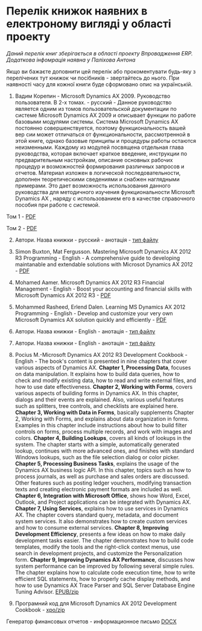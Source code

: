 # Перелік книжок наявних в електроному вигляді у області проекту

*Даний перелік книг зберігається в області проекту Впровадження ERP. Додаткова інфомрація наявна у Паліхова Антона*

Якщо ви бажаєте доповнити цей перелік або прокоментувати будь-яку з перелічених тут книжок чи посібників - звертайтесь до нього. При наявності часу для кожної книги буде сформовано опис на українській.

1. Вадим Корепин - Microsoft Dynamics AX 2009. Руководство пользователя. В 2-х томах. - русский - Данное руководство является одним из томов пользовательской документации по системе Microsoft Dynamics AX 2009 и описывает функции по работе базовыми модулями системы. Система Microsoft Dynamics AX постоянно совершенствуется, поэтому функциональность вашей вер
сии может отличаться от функциональности, рассмотренной в этой книге, однако базовые принципы и процедуры работы остаются неизменными. Каждому из модулей посвящена отдельная глава руководства, которая включает краткое введение, инструкции по предварительным настройкам, описание основных рабочих процедур и возможностей формирования различных запросов и отчетов. Материал изложен в логической последовательности, дополнен теоретическими сведениями и снабжен наглядными примерами. Это дает возможность использования данного руководства для методичного изучения функциональности Microsoft Dynamics AX , наряду с использованием его в качестве справочного пособия при работе с системой. 

Том 1 - [PDF](посилання)

Том 2 - [PDF](посилання)

2. Автори. Назва книжки  - русский - анотація - [тип файлу](посилання)

3. Simon Buxton, Mat Fergusson. Mastering Microsoft Dynamics AX 2012 R3 Programming  - English - A comprehensive guide to developing maintanable and extendable solutions with Microsot Dynamics AX 2012 - [PDF](посилання)

4. Mohamed Aamer. Microsoft Dynamics AX 2012 R3 Financial	Management - English - Boost your accounting and financial skills with Microsoft Dynamics AX 2012 R3 - [PDF](посилання) 

5. Mohammed Rasheed, Erlend Dalen. Learning MS Dynamics AX 2012 Programming  - English - Develop and customize your very own Microsoft Dynamics AX solution quickly and efficiently  - [PDF](посилання)

6. Автори. Назва книжки  - English - анотація - [тип файлу](посилання)

7. Автори. Назва книжки  - English - анотація - [тип файлу](посилання)

8. Pocius M.-Microsoft Dynamics AX 2012 R3 Development Cookbook  - English - The book's content is presented in nine chapters that cover various aspects of Dynamics AX.
**Chapter 1, Processing Data**, focuses on data manipulation. It explains how to build data queries, how to check and modify existing data, how to read and write external files, and how to use date effectiveness.
**Chapter 2, Working with Forms**, covers various aspects of building forms in Dynamics AX. In this chapter, dialogs and their events are explained. Also, various useful features such as splitters, tree controls, and checklists are explained here. **Chapter 3, Working with Data in Forms**, basically supplements Chapter 2, Working with Forms, and explains about data organization in forms. Examples in this chapter include instructions about how to build filter controls on forms, process multiple records, and work with images and colors.
**Chapter 4, Building Lookups**, covers all kinds of lookups in the system. The chapter starts with a simple, automatically generated lookup, continues with more advanced ones, and finishes with standard Windows lookups, such as the file selection dialog or color picker.
**Chapter 5, Processing Business Tasks**, explains the usage of the Dynamics AX business logic API. In this chapter, topics such as how to process journals, as well as purchase and sales orders are discussed. Other features such as posting ledger vouchers, modifying transaction texts and creating electronic payment formats are included as well. **Chapter 6, Integration with Microsoft Office**, shows how Word, Excel, Outlook, and Project applications can be integrated with Dynamics AX.
**Chapter 7, Using Services**, explains how to use services in Dynamics AX. The chapter covers standard query, metadata, and document system services. It also demonstrates how to create custom services and how to consume external services.
**Chapter 8, Improving Development Efficiency**, presents a few ideas on how to make daily development tasks easier. The chapter demonstrates how to build code templates, modify the tools and the right-click context menus, use search in development projects, and customize the Personalization form.
**Chapter 9, Improving Dynamics AX Performance**, discusses how system performance can be improved by following several simple rules. The chapter explains how to calculate code execution time, how to write efficient SQL statements, how to properly cache display methods, and how to use Dynamics AX Trace Parser and SQL Server Database Engine Tuning Advisor. [EPUB/zip](посилання)

9. Програмний код для Microsoft Dynamics AX 2012 Development Cookbook - [xpo/zip](посилання)

Генератор финансовых отчетов - информационное письмо [DOCX](посилання)
